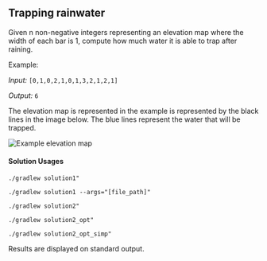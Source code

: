 ## Trapping rainwater

Given n non-negative integers representing an elevation map where the width of each bar is 1, compute how much water it is able to trap after raining.

Example:

*Input:* `[0,1,0,2,1,0,1,3,2,1,2,1]`

*Output:* `6`

The elevation map is represented in the example is represented by the black lines in the image below. The blue lines represent the water that will be trapped.

![Example elevation map](https://image.ibb.co/fWXJpy/image1.png)


#### Solution Usages

```
./gradlew solution1"

./gradlew solution1 --args="[file_path]"

./gradlew solution2"

./gradlew solution2_opt"

./gradlew solution2_opt_simp"
```

Results are displayed on standard output.
